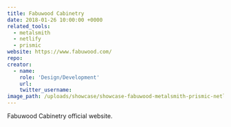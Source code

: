 ```yaml
---
title: Fabuwood Cabinetry
date: 2018-01-26 10:00:00 +0000
related_tools:
  - metalsmith
  - netlify
  - prismic
website: https://www.fabuwood.com/
repo:
creator:
  - name:
    role: 'Design/Development'
    url:
    twitter_username:
image_path: /uploads/showcase/showcase-fabuwood-metalsmith-prismic-netlify.jpg
---
```

Fabuwood Cabinetry official website.
